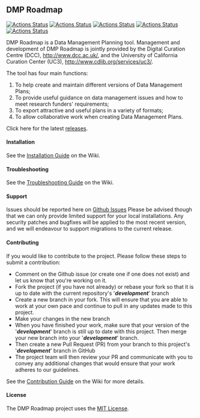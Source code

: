 ## DMP Roadmap

[![Actions Status](https://github.com/DMPRoadmap/roadmap/actions/workflows/brakeman.yml/badge.svg?branch=main)](https://github.com/DMPRoadmap/roadmap/actions/workflows/brakeman.yml)
[![Actions Status](https://github.com/DMPRoadmap/roadmap/actions/workflows/rubocop.yml/badge.svg?branch=main)](https://github.com/DMPRoadmap/roadmap/actions/workflows/rubocop.yml)
[![Actions Status](https://github.com/DMPRoadmap/roadmap/actions/workflows/eslint.yml/badge.svg?branch=main)](https://github.com/DMPRoadmap/roadmap/actions/workflows/eslint.yml)
[![Actions Status](https://github.com/DMPRoadmap/roadmap/actions/workflows/postgres.yml/badge.svg?branch=main)](https://github.com/DMPRoadmap/roadmap/actions/workflows/postgres.yml)
[![Actions Status](https://github.com/DMPRoadmap/roadmap/actions/workflows/danger.yml/badge.svg?branch=main)](https://github.com/DMPRoadmap/roadmap/actions/workflows/danger.yml)

<!-- [![Actions Status](https://github.com/DMPRoadmap/roadmap/actions/workflows/mysql.yml/badge.svg?branch=main)](https://github.com/DMPRoadmap/roadmap/actions/mysql.yml) -->

DMP Roadmap is a Data Management Planning tool. Management and development of DMP Roadmap is jointly provided by the Digital Curation Centre (DCC), http://www.dcc.ac.uk/, and the University of California Curation Center (UC3), http://www.cdlib.org/services/uc3/.

The tool has four main functions:

1. To help create and maintain different versions of Data Management Plans;
2. To provide useful guidance on data management issues and how to meet research funders' requirements;
3. To export attractive and useful plans in a variety of formats;
4. To allow collaborative work when creating Data Management Plans.

Click here for the latest [releases](https://github.com/DMPRoadmap/roadmap/releases/).

#### Installation
See the [Installation Guide](https://github.com/DMPRoadmap/roadmap/wiki/Installation) on the Wiki.

#### Troubleshooting
See the [Troubleshooting Guide](https://github.com/DMPRoadmap/roadmap/wiki/Troubleshooting) on the Wiki.

#### Support
Issues should be reported here on [Github Issues](https://github.com/DMPRoadmap/roadmap/issues)
Please be advised though that we can only provide limited support for your local installations.
Any security patches and bugfixes will be applied to the most recent version, and we will endeavour to support migrations to the current release.

#### Contributing
If you would like to contribute to the project. Please follow these steps to submit a contribution:
* Comment on the Github issue (or create one if one does not exist) and let us know that you're working on it.
* Fork the project (if you have not already) or rebase your fork so that it is up to date with the current repository's '_**development**_' branch
* Create a new branch in your fork. This will ensure that you are able to work at your own pace and continue to pull in any updates made to this project.
* Make your changes in the new branch
* When you have finished your work, make sure that your version of the '_**development**_' branch is still up to date with this project. Then merge your new branch into your '_**development**_' branch.
* Then create a new Pull Request (PR) from your branch to this project's '_**development**_' branch in GitHub
* The project team will then review your PR and communicate with you to convey any additional changes that would ensure that your work adheres to our guidelines.

See the [Contribution Guide](https://github.com/DMPRoadmap/roadmap/blob/development/CONTRIBUTING.md) on the Wiki for more details.

#### License
The DMP Roadmap project uses the <a href="./LICENSE.md">MIT License</a>.
